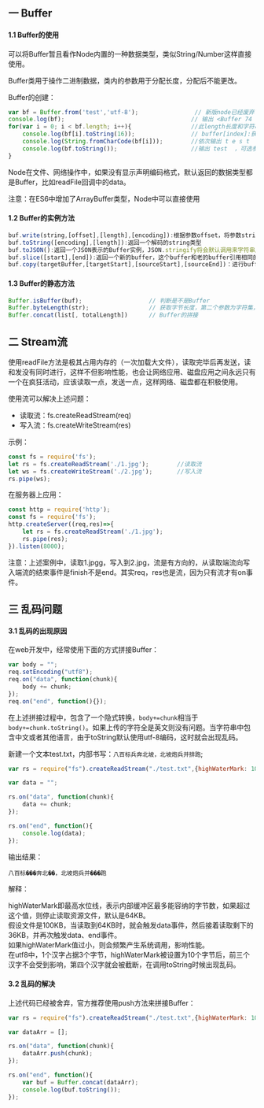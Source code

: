 ## 一 Buffer

#### 1.1 Buffer的使用

可以将Buffer暂且看作Node内置的一种数据类型，类似String/Number这样直接使用。  

Buffer类用于操作二进制数据，类内的参数用于分配长度，分配后不能更改。  
 

Buffer的创建：
```js
var bf = Buffer.from('test','utf-8');                // 新版node已经废弃了new Buffer()创建方式，因为不安全     
console.log(bf);                                    // 输出 <Buffer 74 65 73 74>
for(var i = 0; i < bf.length; i++){                 //此length长度和字符串的长度有区别，指buffer的bytes大小
    console.log(bf[i].toString(16));                // buffer[index]:获取或设置在指定index索引未知的8位字节内容
    console.log(String.fromCharCode(bf[i]));        //依次输出 t e s t
    console.log(bf.toString());                     //输出 test  ，可选参数是 [encoding, start, end]，默认使用UTF-8
}
```

Node在文件、网络操作中，如果没有显示声明编码格式，默认返回的数据类型都是Buffer，比如readFile回调中的data。

注意：在ES6中增加了ArrayBuffer类型，Node中可以直接使用

#### 1.2 Buffer的实例方法

```js
buf.write(string,[offset],[length],[encoding]):根据参数offset，将参数string数据写入buffer
buf.toString([encoding],[length]):返回一个解码的string类型
buf.toJSON():返回一个JSON表示的Buffer实例，JSON.stringify将会默认调用来字符串序列化这个Buffer实例
buf.slice([start],[end]):返回一个新的buffer，这个buffer和老的buffer引用相同的内存地址
buf.copy(targetBuffer,[targetStart],[sourceStart],[sourceEnd])：进行buffer的拷贝，拷贝不会影响老的buffer。
```

#### 1.3 Buffer的静态方法

```JavaScript
Buffer.isBuffer(buf);		            // 判断是不是Buffer
Buffer.byteLength(str);	                // 获取字节长度，第二个参数为字符集，默认utf8
Buffer.concat(list[, totalLength])	    // Buffer的拼接
```

## 二 Stream流

使用readFile方法是极其占用内存的（一次加载大文件），读取完毕后再发送，读和发没有同时进行，这样不但影响性能，也会让网络应用、磁盘应用之间永远只有一个在疯狂活动，应该读取一点，发送一点，这样网络、磁盘都在积极使用。  

使用流可以解决上述问题：
- 读取流：fs.createReadStream(req)
- 写入流：fs.createWriteStream(res)

示例：
```JavaScript
const fs = require('fs');
let rs = fs.createReadStream('./1.jpg');        //读取流
let ws = fs.createWriteStream('./2.jpg');       //写入流
rs.pipe(ws);
```

在服务器上应用：
```js
const http = require('http');
const fs = require('fs');
http.createServer((req,res)=>{
    let rs = fs.createReadStream('./1.jpg');
    rs.pipe(res);
}).listen(8000);
```
注意：上述案例中，读取1.jpgg，写入到2.jpg，流是有方向的，从读取端流向写入端流的结束事件是finish不是end。其实req，res也是流，因为只有流才有on事件。

## 三 乱码问题

#### 3.1 乱码的出现原因

在web开发中，经常使用下面的方式拼接Buffer：
```js
var body = "";
req.setEncoding("utf8");
req.on("data", function(chunk){
    body += chunk;
});
req.on("end", function(){});
```
在上述拼接过程中，包含了一个隐式转换，`body+=chunk`相当于`body+=chunk.toString()`。如果上传的字符全是英文则没有问题。当字符串中包含中文或者其他语言，由于toString默认使用utf-8编码，这时就会出现乱码。 

新建一个文本test.txt，内部书写：`八百标兵奔北坡，北坡炮兵并排跑`;
```js
var rs = require("fs").createReadStream("./test.txt",{highWaterMark: 10});

var data = "";

rs.on("data", function(chunk){
    data += chunk;
});

rs.on("end", function(){
    console.log(data);
});
```
输出结果：
```
八百标���奔北��，北坡炮兵并���跑
```  

解释：  

highWaterMark即最高水位线，表示内部缓冲区最多能容纳的字节数，如果超过这个值，则停止读取资源文件，默认是64KB。  
假设文件是100KB，当读取到64KB时，就会触发data事件，然后接着读取剩下的36KB，并再次触发data、end事件。  
如果highWaterMark值过小，则会频繁产生系统调用，影响性能。  
在utf8中，1个汉字占据3个字节，highWaterMark被设置为10个字节后，前三个汉字不会受到影响，第四个汉字就会被截断，在调用toString时候出现乱码。

#### 3.2 乱码的解决

上述代码已经被舍弃，官方推荐使用push方法来拼接Buffer：
```js
var rs = require("fs").createReadStream("./test.txt",{highWaterMark: 10});

var dataArr = [];

rs.on("data", function(chunk){
    dataArr.push(chunk);
});

rs.on("end", function(){
    var buf = Buffer.concat(dataArr);
    console.log(buf.toString());
});
```